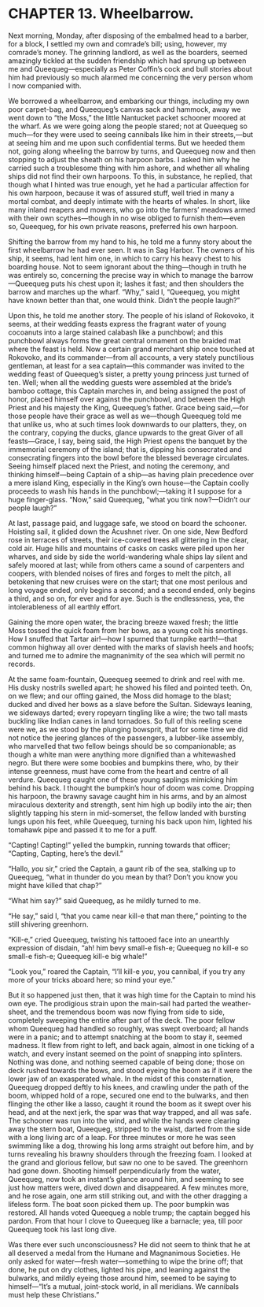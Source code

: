 # CHAPTER 13. Wheelbarrow.

Next morning, Monday, after disposing of the embalmed head to a barber, for a
block, I settled my own and comrade’s bill; using, however, my comrade’s money.
The grinning landlord, as well as the boarders, seemed amazingly tickled at the
sudden friendship which had sprung up between me and Queequeg—especially as
Peter Coffin’s cock and bull stories about him had previously so much alarmed me
concerning the very person whom I now companied with.

We borrowed a wheelbarrow, and embarking our things, including my own poor
carpet-bag, and Queequeg’s canvas sack and hammock, away we went down to “the
Moss,” the little Nantucket packet schooner moored at the wharf. As we were
going along the people stared; not at Queequeg so much—for they were used to
seeing cannibals like him in their streets,—but at seeing him and me upon such
confidential terms. But we heeded them not, going along wheeling the barrow by
turns, and Queequeg now and then stopping to adjust the sheath on his harpoon
barbs. I asked him why he carried such a troublesome thing with him ashore, and
whether all whaling ships did not find their own harpoons. To this, in
substance, he replied, that though what I hinted was true enough, yet he had a
particular affection for his own harpoon, because it was of assured stuff, well
tried in many a mortal combat, and deeply intimate with the hearts of whales. In
short, like many inland reapers and mowers, who go into the farmers’ meadows
armed with their own scythes—though in no wise obliged to furnish them—even so,
Queequeg, for his own private reasons, preferred his own harpoon.

Shifting the barrow from my hand to his, he told me a funny story about the
first wheelbarrow he had ever seen. It was in Sag Harbor. The owners of his
ship, it seems, had lent him one, in which to carry his heavy chest to his
boarding house. Not to seem ignorant about the thing—though in truth he was
entirely so, concerning the precise way in which to manage the barrow—Queequeg
puts his chest upon it; lashes it fast; and then shoulders the barrow and
marches up the wharf. “Why,” said I, “Queequeg, you might have known better than
that, one would think. Didn’t the people laugh?”

Upon this, he told me another story. The people of his island of Rokovoko, it
seems, at their wedding feasts express the fragrant water of young cocoanuts
into a large stained calabash like a punchbowl; and this punchbowl always forms
the great central ornament on the braided mat where the feast is held. Now a
certain grand merchant ship once touched at Rokovoko, and its commander—from all
accounts, a very stately punctilious gentleman, at least for a sea captain—this
commander was invited to the wedding feast of Queequeg’s sister, a pretty young
princess just turned of ten. Well; when all the wedding guests were assembled at
the bride’s bamboo cottage, this Captain marches in, and being assigned the post
of honor, placed himself over against the punchbowl, and between the High Priest
and his majesty the King, Queequeg’s father. Grace being said,—for those people
have their grace as well as we—though Queequeg told me that unlike us, who at
such times look downwards to our platters, they, on the contrary, copying the
ducks, glance upwards to the great Giver of all feasts—Grace, I say, being said,
the High Priest opens the banquet by the immemorial ceremony of the island; that
is, dipping his consecrated and consecrating fingers into the bowl before the
blessed beverage circulates. Seeing himself placed next the Priest, and noting
the ceremony, and thinking himself—being Captain of a ship—as having plain
precedence over a mere island King, especially in the King’s own house—the
Captain coolly proceeds to wash his hands in the punchbowl;—taking it I suppose
for a huge finger-glass. “Now,” said Queequeg, “what you tink now?—Didn’t our
people laugh?”

At last, passage paid, and luggage safe, we stood on board the schooner.
Hoisting sail, it glided down the Acushnet river. On one side, New Bedford rose
in terraces of streets, their ice-covered trees all glittering in the clear,
cold air. Huge hills and mountains of casks on casks were piled upon her
wharves, and side by side the world-wandering whale ships lay silent and safely
moored at last; while from others came a sound of carpenters and coopers, with
blended noises of fires and forges to melt the pitch, all betokening that new
cruises were on the start; that one most perilous and long voyage ended, only
begins a second; and a second ended, only begins a third, and so on, for ever
and for aye. Such is the endlessness, yea, the intolerableness of all earthly
effort.

Gaining the more open water, the bracing breeze waxed fresh; the little Moss
tossed the quick foam from her bows, as a young colt his snortings. How I
snuffed that Tartar air!—how I spurned that turnpike earth!—that common highway
all over dented with the marks of slavish heels and hoofs; and turned me to
admire the magnanimity of the sea which will permit no records.

At the same foam-fountain, Queequeg seemed to drink and reel with me. His dusky
nostrils swelled apart; he showed his filed and pointed teeth. On, on we flew;
and our offing gained, the Moss did homage to the blast; ducked and dived her
bows as a slave before the Sultan. Sideways leaning, we sideways darted; every
ropeyarn tingling like a wire; the two tall masts buckling like Indian canes in
land tornadoes. So full of this reeling scene were we, as we stood by the
plunging bowsprit, that for some time we did not notice the jeering glances of
the passengers, a lubber-like assembly, who marvelled that two fellow beings
should be so companionable; as though a white man were anything more dignified
than a whitewashed negro. But there were some boobies and bumpkins there, who,
by their intense greenness, must have come from the heart and centre of all
verdure. Queequeg caught one of these young saplings mimicking him behind his
back. I thought the bumpkin’s hour of doom was come. Dropping his harpoon, the
brawny savage caught him in his arms, and by an almost miraculous dexterity and
strength, sent him high up bodily into the air; then slightly tapping his stern
in mid-somerset, the fellow landed with bursting lungs upon his feet, while
Queequeg, turning his back upon him, lighted his tomahawk pipe and passed it to
me for a puff.

“Capting! Capting!” yelled the bumpkin, running towards that officer; “Capting,
Capting, here’s the devil.”

“Hallo, _you_ sir,” cried the Captain, a gaunt rib of the sea, stalking up to
Queequeg, “what in thunder do you mean by that? Don’t you know you might have
killed that chap?”

“What him say?” said Queequeg, as he mildly turned to me.

“He say,” said I, “that you came near kill-e that man there,” pointing to the
still shivering greenhorn.

“Kill-e,” cried Queequeg, twisting his tattooed face into an unearthly
expression of disdain, “ah! him bevy small-e fish-e; Queequeg no kill-e so
small-e fish-e; Queequeg kill-e big whale!”

“Look you,” roared the Captain, “I’ll kill-e _you_, you cannibal, if you try any
more of your tricks aboard here; so mind your eye.”

But it so happened just then, that it was high time for the Captain to mind his
own eye. The prodigious strain upon the main-sail had parted the weather-sheet,
and the tremendous boom was now flying from side to side, completely sweeping
the entire after part of the deck. The poor fellow whom Queequeg had handled so
roughly, was swept overboard; all hands were in a panic; and to attempt
snatching at the boom to stay it, seemed madness. It flew from right to left,
and back again, almost in one ticking of a watch, and every instant seemed on
the point of snapping into splinters. Nothing was done, and nothing seemed
capable of being done; those on deck rushed towards the bows, and stood eyeing
the boom as if it were the lower jaw of an exasperated whale. In the midst of
this consternation, Queequeg dropped deftly to his knees, and crawling under the
path of the boom, whipped hold of a rope, secured one end to the bulwarks, and
then flinging the other like a lasso, caught it round the boom as it swept over
his head, and at the next jerk, the spar was that way trapped, and all was safe.
The schooner was run into the wind, and while the hands were clearing away the
stern boat, Queequeg, stripped to the waist, darted from the side with a long
living arc of a leap. For three minutes or more he was seen swimming like a dog,
throwing his long arms straight out before him, and by turns revealing his
brawny shoulders through the freezing foam. I looked at the grand and glorious
fellow, but saw no one to be saved. The greenhorn had gone down. Shooting
himself perpendicularly from the water, Queequeg, now took an instant’s glance
around him, and seeming to see just how matters were, dived down and
disappeared. A few minutes more, and he rose again, one arm still striking out,
and with the other dragging a lifeless form. The boat soon picked them up. The
poor bumpkin was restored. All hands voted Queequeg a noble trump; the captain
begged his pardon. From that hour I clove to Queequeg like a barnacle; yea, till
poor Queequeg took his last long dive.

Was there ever such unconsciousness? He did not seem to think that he at all
deserved a medal from the Humane and Magnanimous Societies. He only asked for
water—fresh water—something to wipe the brine off; that done, he put on dry
clothes, lighted his pipe, and leaning against the bulwarks, and mildly eyeing
those around him, seemed to be saying to himself—“It’s a mutual, joint-stock
world, in all meridians. We cannibals must help these Christians.”

